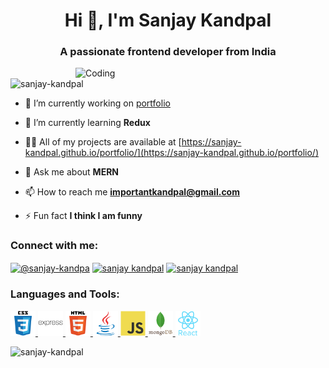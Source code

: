 <h1 align="center">Hi 👋, I'm Sanjay Kandpal</h1>
<h3 align="center">A passionate frontend developer from India</h3>
<img align="right" alt="Coding" width="400" src="https://dl.openseauserdata.com/cache/originImage/files/527a9783c28c70962773a73db797ea4d.gif">
<p align="left"> <img src="https://komarev.com/ghpvc/?username=sanjay-kandpal&label=Profile%20views&color=0e75b6&style=flat" alt="sanjay-kandpal" /> </p>

- 🔭 I’m currently working on [portfolio](https://sanjay-kandpal.github.io/portfolio/)

- 🌱 I’m currently learning **Redux**

- 👨‍💻 All of my projects are available at [https://sanjay-kandpal.github.io/portfolio/](https://sanjay-kandpal.github.io/portfolio/)

- 💬 Ask me about **MERN**

- 📫 How to reach me **importantkandpal@gmail.com**

- ⚡ Fun fact **I think I am funny**

<h3 align="left">Connect with me:</h3>
<p align="left">
<a href="https://codepen.io/@sanjay-kandpa" target="blank"><img align="center" src="https://raw.githubusercontent.com/rahuldkjain/github-profile-readme-generator/master/src/images/icons/Social/codepen.svg" alt="@sanjay-kandpa" height="30" width="40" /></a>
<a href="https://linkedin.com/in/sanjay kandpal" target="blank"><img align="center" src="https://raw.githubusercontent.com/rahuldkjain/github-profile-readme-generator/master/src/images/icons/Social/linked-in-alt.svg" alt="sanjay kandpal" height="30" width="40" /></a>
<a href="https://fb.com/sanjay kandpal" target="blank"><img align="center" src="https://raw.githubusercontent.com/rahuldkjain/github-profile-readme-generator/master/src/images/icons/Social/facebook.svg" alt="sanjay kandpal" height="30" width="40" /></a>
</p>

<h3 align="left">Languages and Tools:</h3>
<p align="left"> <a href="https://www.w3schools.com/css/" target="_blank" rel="noreferrer"> <img src="https://raw.githubusercontent.com/devicons/devicon/master/icons/css3/css3-original-wordmark.svg" alt="css3" width="40" height="40"/> </a> <a href="https://expressjs.com" target="_blank" rel="noreferrer"> <img src="https://raw.githubusercontent.com/devicons/devicon/master/icons/express/express-original-wordmark.svg" alt="express" width="40" height="40"/> </a> <a href="https://www.w3.org/html/" target="_blank" rel="noreferrer"> <img src="https://raw.githubusercontent.com/devicons/devicon/master/icons/html5/html5-original-wordmark.svg" alt="html5" width="40" height="40"/> </a> <a href="https://www.java.com" target="_blank" rel="noreferrer"> <img src="https://raw.githubusercontent.com/devicons/devicon/master/icons/java/java-original.svg" alt="java" width="40" height="40"/> </a> <a href="https://developer.mozilla.org/en-US/docs/Web/JavaScript" target="_blank" rel="noreferrer"> <img src="https://raw.githubusercontent.com/devicons/devicon/master/icons/javascript/javascript-original.svg" alt="javascript" width="40" height="40"/> </a> <a href="https://www.mongodb.com/" target="_blank" rel="noreferrer"> <img src="https://raw.githubusercontent.com/devicons/devicon/master/icons/mongodb/mongodb-original-wordmark.svg" alt="mongodb" width="40" height="40"/> </a> <a href="https://reactjs.org/" target="_blank" rel="noreferrer"> <img src="https://raw.githubusercontent.com/devicons/devicon/master/icons/react/react-original-wordmark.svg" alt="react" width="40" height="40"/> </a> </p>

<p><img align="left" src="https://github-readme-stats.vercel.app/api/top-langs?username=sanjay-kandpal&show_icons=true&locale=en&layout=compact" alt="sanjay-kandpal" /></p>

